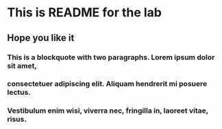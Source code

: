 # This is README for the lab
## Hope you like it
### This is a blockquote with two paragraphs. Lorem ipsum dolor sit amet,
### consectetuer adipiscing elit. Aliquam hendrerit mi posuere lectus.
### Vestibulum enim wisi, viverra nec, fringilla in, laoreet vitae, risus.